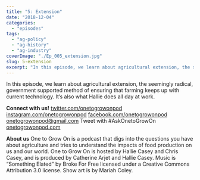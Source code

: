 ```yaml
---
title: "5: Extension"
date: "2018-12-04"
categories: 
  - "episodes"
tags: 
  - "ag-policy"
  - "ag-history"
  - "ag-industry"
coverImage: "./Ep_005_extension.jpg"
slug: 5-extension
excerpt: "In this episode, we learn about agricultural extension, the seemingly radical, government supported method of ensuring that farming keeps up with current technology. It’s also what Hallie does all day at work."
---
```


In this episode, we learn about agricultural extension, the seemingly radical, government supported method of ensuring that farming keeps up with current technology. It’s also what Hallie does all day at work.

**Connect with us!** [twitter.com/onetogrowonpod](http://twitter.com/onetogrowonpod) [instagram.com/onetogrowonpod](http://instagram.com/onetogrowonpod) [facebook.com/onetogrowonpod](http://facebook.com/onetogrowonpod) [onetogrowonpod@gmail.com](mailto:onetogrowonpod@gmail.com) Tweet with #AskOnetoGrowOn [onetogrowonpod.com](http://onetogrowonpod.com)

**About us** One to Grow On is a podcast that digs into the questions you have about agriculture and tries to understand the impacts of food production on us and our world. One to Grow On is hosted by Hallie Casey and Chris Casey, and is produced by Catherine Arjet and Hallie Casey. Music is “Something Elated” by Broke For Free licensed under a Creative Commons Attribution 3.0 license. Show art is by Mariah Coley.
